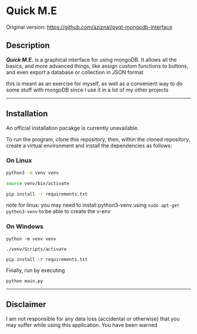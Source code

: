 # Quick M.E

Original version: https://github.com/aziznal/pyqt-mongodb-interface

## Description

***Quick M.E.*** is a graphical interface for using mongoDB.
It allows all the basics, and more advanced things, like assign custom functions to buttons, and even export a database or collection in JSON format

this is meant as an exercise for myself, as well as a convenient way to do some stuff with mongoDB since I use it in a lot of my other projects

---

## Installation

An official installation pacakge is currently unavailable.

To run the program, clone this repository, then, within the cloned repository, create a virtual environment and install the dependencies as follows:

### On Linux

```bash
python3 -m venv venv

source venv/bin/activate

pip install -r requirements.txt
```

note for linux: you may need to install python3-venv using `sudo apt-get python3-venv` to be able to create the v-env

### On Windows

```shell
python -m venv venv

./venv/Scripts/activate

pip install -r requirements.txt
```

Finally, run by executing

```shell
python main.py
```

---

## Disclaimer

I am not responsible for any data loss (accidental or otherwise) that you may suffer while using this application. You have been warned
